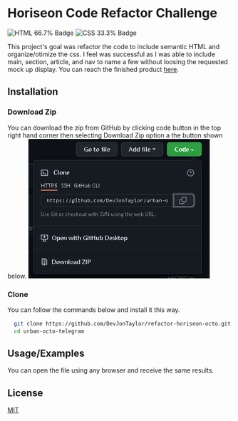 
# Horiseon Code Refactor Challenge
![HTML 66.7% Badge](https://img.shields.io/badge/HTML-66.7%25-brightgreen) ![CSS 33.3% Badge](https://img.shields.io/badge/CSS-33.3%25-blue)

This project's goal was refactor the code to include semantic HTML and organize/otimize 
the css.  I feel was successful as I was able to include main, section, article, and 
nav to name a few without loosing the requested mock up display.  You can reach the 
finished product [here](https://devjontaylor.github.io/refactor-horiseon-octo/).

## Installation

### Download Zip
You can download the zip from GitHub by clicking code button in the top right hand corner
then selecting Download Zip option a the button shown below.
![Download Zip](./assets/images/download-github-zip.png)

### Clone
You can follow the commands below and install it this way.
```bash
  git clone https://github.com/DevJonTaylor/refactor-horiseon-octo.git
  cd urban-octo-telegram
```

    
## Usage/Examples

You can open the file using any browser and receive the same results. 


## License

[MIT](./LICENSE.md)

